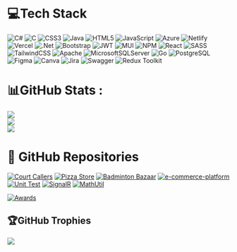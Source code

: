 # 💻Tech Stack
![C#](https://img.shields.io/badge/c%23-%23239120.svg?style=flat&logo=c-sharp&logoColor=white) ![C](https://img.shields.io/badge/c-%2300599C.svg?style=flat&logo=c&logoColor=white) ![CSS3](https://img.shields.io/badge/css3-%231572B6.svg?style=flat&logo=css3&logoColor=white) ![Java](https://img.shields.io/badge/java-%23ED8B00.svg?style=flat&logo=java&logoColor=white) ![HTML5](https://img.shields.io/badge/html5-%23E34F26.svg?style=flat&logo=html5&logoColor=white) ![JavaScript](https://img.shields.io/badge/javascript-%23323330.svg?style=flat&logo=javascript&logoColor=%23F7DF1E) ![Azure](https://img.shields.io/badge/azure-%230072C6.svg?style=flat&logo=azure-devops&logoColor=white) ![Netlify](https://img.shields.io/badge/netlify-%23000000.svg?style=flat&logo=netlify&logoColor=#00C7B7) ![Vercel](https://img.shields.io/badge/vercel-%23000000.svg?style=flat&logo=vercel&logoColor=white) ![.Net](https://img.shields.io/badge/.NET-5C2D91?style=flat&logo=.net&logoColor=white) ![Bootstrap](https://img.shields.io/badge/bootstrap-%23563D7C.svg?style=flat&logo=bootstrap&logoColor=white) ![JWT](https://img.shields.io/badge/JWT-black?style=flat&logo=JSON%20web%20tokens) ![MUI](https://img.shields.io/badge/MUI-%230081CB.svg?style=flat&logo=material-ui&logoColor=white) ![NPM](https://img.shields.io/badge/NPM-%23000000.svg?style=flat&logo=npm&logoColor=white) ![React](https://img.shields.io/badge/react-%2320232a.svg?style=flat&logo=react&logoColor=%2361DAFB) ![SASS](https://img.shields.io/badge/SASS-hotpink.svg?style=flat&logo=SASS&logoColor=white) ![TailwindCSS](https://img.shields.io/badge/tailwindcss-%2338B2AC.svg?style=flat&logo=tailwind-css&logoColor=white) ![Apache](https://img.shields.io/badge/apache-%23D42029.svg?style=flat&logo=apache&logoColor=white) ![MicrosoftSQLServer](https://img.shields.io/badge/Microsoft%20SQL%20Sever-CC2927?style=flat&logo=microsoft%20sql%20server&logoColor=white) ![Go](https://img.shields.io/badge/go-%2300ADD8.svg?style=flat&logo=go&logoColor=white) ![PostgreSQL](https://img.shields.io/badge/postgresql-%23336791.svg?style=flat&logo=postgresql&logoColor=white) ![Figma](https://img.shields.io/badge/figma-%23F24E1E.svg?style=flat&logo=figma&logoColor=white) ![Canva](https://img.shields.io/badge/Canva-%2300C4CC.svg?style=flat&logo=Canva&logoColor=white) ![Jira](https://img.shields.io/badge/jira-%230A0FFF.svg?style=flat&logo=jira&logoColor=white) ![Swagger](https://img.shields.io/badge/-Swagger-%23Clojure?style=flat&logo=swagger&logoColor=white) ![Redux Toolkit](https://img.shields.io/badge/redux_toolkit-%23593d88.svg?style=flat&logo=redux&logoColor=white)

# 📊GitHub Stats :
![](https://github-readme-stats.vercel.app/api?username=th3y3m&theme=radical&hide_border=false&include_all_commits=false&count_private=false)<br/>
![](https://github-readme-streak-stats.herokuapp.com/?user=th3y3m&theme=radical&hide_border=false)<br/>
![](https://github-readme-stats.vercel.app/api/top-langs/?username=th3y3m&theme=radical&hide_border=false&include_all_commits=false&count_private=false&layout=compact)

# 📂 GitHub Repositories
[![Court Callers](https://github-readme-stats.vercel.app/api/pin/?username=th3y3m&repo=court-callers&theme=dracula)](https://github.com/th3y3m/court-callers)
[![Pizza Store](https://github-readme-stats.vercel.app/api/pin/?username=th3y3m&repo=shopping-website&theme=dracula)](https://github.com/th3y3m/shopping-website)
[![Badminton Bazaar](https://github-readme-stats.vercel.app/api/pin/?username=th3y3m&repo=badminton-bazaar&theme=dracula)](https://github.com/th3y3m/badminton-bazaar)
[![e-commerce-platform](https://github-readme-stats.vercel.app/api/pin/?username=th3y3m&repo=e-commerce-platform&theme=dracula)](https://github.com/th3y3m/e-commerce-platform)
[![Unit Test](https://github-readme-stats.vercel.app/api/pin/?username=th3y3m&repo=xunit-with-moq-and-ci&theme=dracula)](https://github.com/th3y3m/xunit-with-moq-and-ci)
[![SignalR](https://github-readme-stats.vercel.app/api/pin/?username=th3y3m&repo=product-management-using-signalr-and-entity-framework&theme=dracula)](https://github.com/th3y3m/product-management-using-signalr-and-entity-framework)
[![MathUtil](https://github-readme-stats.vercel.app/api/pin/?username=th3y3m&repo=math-util&theme=dracula)](https://github.com/th3y3m/math-util)

[![Awards](https://github-readme-stats.vercel.app/api/pin/?username=th3y3m&repo=awards&theme=dracula)](https://github.com/th3y3m/awards)

## 🏆GitHub Trophies
![](https://github-trophies.vercel.app/?username=th3y3m&theme=radical&no-frame=false&no-bg=false&margin-w=4)
